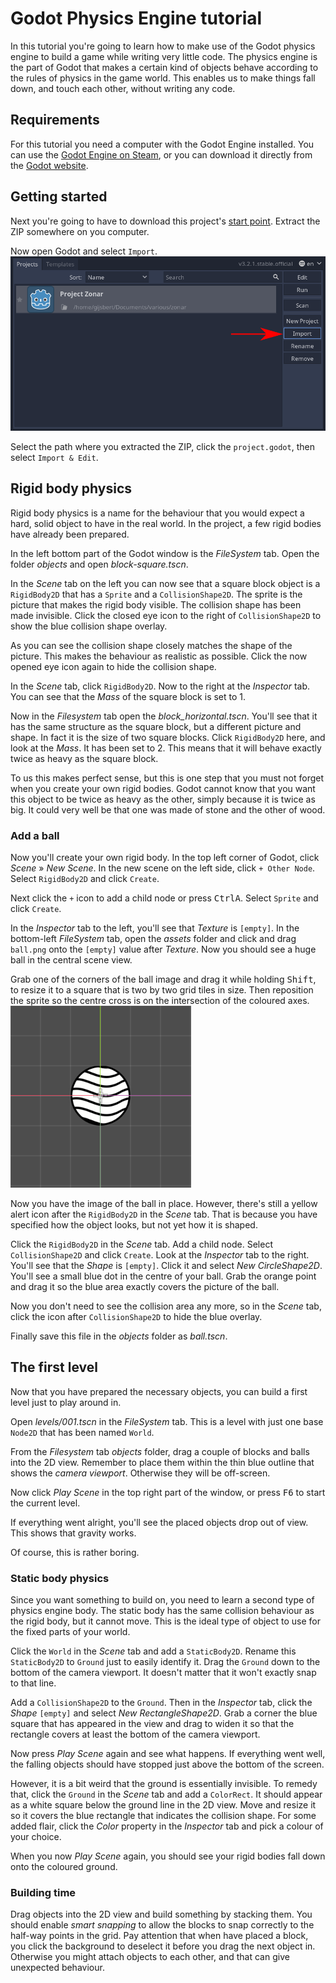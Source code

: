 # Godot Physics Engine tutorial

In this tutorial you're going to learn how to make use of the Godot physics engine to build a game while writing very little code. The physics engine is the part of Godot that makes a certain kind of objects behave according to the rules of physics in the game world. This enables us to make things fall down, and touch each other, without writing any code.

## Requirements

For this tutorial you need a computer with the Godot Engine installed. You can use the [Godot Engine on Steam](https://store.steampowered.com/app/404790/Godot_Engine/), or you can download it directly from the [Godot website](https://godotengine.org/).

## Getting started

Next you're going to have to download this project's [start point](https://github.com/Ghostbird/BUKpc20-koding-physics/archive/0-getting-started.zip). Extract the ZIP somewhere on you computer.

Now open Godot and select `Import`. ![import instructions](docs/01-import.png)

Select the path where you extracted the ZIP, click the `project.godot`, then select `Import & Edit`.

## Rigid body physics

Rigid body physics is a name for the behaviour that you would expect a hard, solid object to have in the real world. In the project, a few rigid bodies have already been prepared.

In the left bottom part of the Godot window is the _FileSystem_ tab. Open the folder _objects_ and open _block-square.tscn_.

In the _Scene_ tab on the left you can now see that a square block object is a `RigidBody2D` that has a `Sprite` and a `CollisionShape2D`. The sprite is the picture that makes the rigid body visible. The collision shape has been made invisible. Click the closed eye icon to the right of `CollisionShape2D` to show the blue collision shape overlay.

As you can see the collision shape closely matches the shape of the picture. This makes the behaviour as realistic as possible. Click the now opened eye icon again to hide the collision shape.

In the _Scene_ tab, click `RigidBody2D`. Now to the right at the _Inspector_ tab. You can see that the _Mass_ of the square block is set to 1.

Now in the _Filesystem_ tab open the _block_horizontal.tscn_. You'll see that it has the same structure as the square block, but a different picture and shape. In fact it is the size of two square blocks. Click `RigidBody2D` here, and look at the _Mass_. It has been set to 2. This means that it will behave exactly twice as heavy as the square block.

To us this makes perfect sense, but this is one step that you must not forget when you create your own rigid bodies. Godot cannot know that you want this object to be twice as heavy as the other, simply because it is twice as big. It could very well be that one was made of stone and the other of wood.

### Add a ball

Now you'll create your own rigid body. In the top left corner of Godot, click _Scene_ » _New Scene_. In the new scene on the left side, click `+ Other Node`. Select `RigidBody2D` and click `Create`.

Next click the `+` icon to add a child node or press <kbd>Ctrl</kbd><kbd>A</kbd>. Select `Sprite` and click `Create`.

In the _Inspector_ tab to the left, you'll see that _Texture_ is `[empty]`. In the bottom-left _FileSystem_ tab, open the _assets_ folder and click and drag `ball.png` onto the `[empty]` value after _Texture_. Now you should see a huge ball in the central scene view.

Grab one of the corners of the ball image and drag it while holding <kbd>Shift</kbd>, to resize it to a square that is two by two grid tiles in size. Then reposition the sprite so the centre cross is on the intersection of the coloured axes. ![Ball scaled and positioned](docs/02-ball.png)

Now you have the image of the ball in place. However, there's still a yellow alert icon after the `RigidBody2D` in the _Scene_ tab. That is because you have specified how the object looks, but not yet how it is shaped.

Click the `RigidBody2D` in the _Scene_ tab. Add a child node. Select `CollisionShape2D` and click `Create`. Look at the _Inspector_ tab to the right. You'll see that the _Shape_ is `[empty]`. Click it and select _New CircleShape2D_. You'll see a small blue dot in the centre of your ball. Grab the orange point and drag it so the blue area exactly covers the picture of the ball.

Now you don't need to see the collision area any more, so in the _Scene_ tab, click the icon after `CollisionShape2D` to hide the blue overlay.

Finally save this file in the _objects_ folder as _ball.tscn_.

## The first level

Now that you have prepared the necessary objects, you can build a first level just to play around in.

Open _levels/001.tscn_ in the _FileSystem_ tab. This is a level with just one base `Node2D` that has been named `World`.

From the _Filesystem_ tab _objects_ folder, drag a couple of blocks and balls into the 2D view. Remember to place them within the thin blue outline that shows the _camera viewport_. Otherwise they will be off-screen.

Now click _Play Scene_ in the top right part of the window, or press <kbd>F6</kbd> to start the current level.

If everything went alright, you'll see the placed objects drop out of view. This shows that gravity works.

Of course, this is rather boring.

### Static body physics

Since you want something to build on, you need to learn a second type of physics engine body. The static body has the same collision behaviour as the rigid body, but it cannot move. This is the ideal type of object to use for the fixed parts of your world.

Click the `World` in the _Scene_ tab and add a `StaticBody2D`.  Rename this `StaticBody2D` to `Ground` just to easily identify it.
Drag the `Ground` down to the bottom of the camera viewport. It doesn't matter that it won't exactly snap to that line.

Add a `CollisionShape2D` to the `Ground`. Then in the _Inspector_ tab, click the _Shape_ `[empty]` and select _New RectangleShape2D_. Grab a corner the blue square that has appeared in the view and drag to widen it so that the rectangle covers at least the bottom of the camera viewport.

Now press _Play Scene_ again and see what happens. If everything went well, the falling objects should have stopped just above the bottom of the screen.

However, it is a bit weird that the ground is essentially invisible. To remedy that, click the `Ground` in the _Scene_ tab and add a `ColorRect`. It should appear as a white square below the ground line in the 2D view. Move and resize it so it covers the blue rectangle that indicates the collision shape. For some added flair, click the _Color_ property in the _Inspector_ tab and pick a colour of your choice.

When you now _Play Scene_ again, you should see your rigid bodies fall down onto the coloured ground.

### Building time

Drag objects into the 2D view and build something by stacking them. You should enable _smart snapping_ to allow the blocks to snap correctly to the half-way points in the grid. Pay attention that when have placed a block, you click the background to deselect it before you drag the next object in. Otherwise you might attach objects to each other, and that can give unexpected behaviour.
